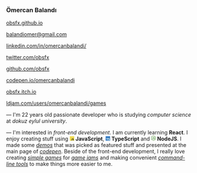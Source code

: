 ### Ömercan Balandı

[obsfx.github.io](https://obsfx.github.io/)

[balandiomer@gmail.com](mailto:balandiomer@gmail.com)

[linkedin.com/in/omercanbalandi/](https://www.linkedin.com/in/omercanbalandi/)

[twitter.com/obsfx](https://twitter.com/obsfx)

[github.com/obsfx](https://github.com/obsfx)

[codepen.io/omercanbalandi](https://codepen.io/omercanbalandi)

[obsfx.itch.io](https://obsfx.itch.io/)

[ldjam.com/users/omercanbalandi/games](https://ldjam.com/users/omercanbalandi/games)


— I'm 22 years old passionate developer who is studying *computer science* at *dokuz eylul university*.

— I'm interested in *front-end development*. I am currently learning **React**. I enjoy creating stuff using ![JavaScript](https://raw.githubusercontent.com/obsfx/obsfx/main/js.jpg) **JavaScript**, ![TypeScript](https://raw.githubusercontent.com/obsfx/obsfx/main/ts.jpg) **TypeScript** and ![NodeJS](https://raw.githubusercontent.com/obsfx/obsfx/main/njs.jpg) **NodeJS**. I made some [*demos*](https://codepen.io/omercanbalandi/full/zYYGowP) that was picked as featured stuff and presented at the main page of [*codepen*](https://codepen.io/omercanbalandi). Beside of the front-end development, I really love creating [*simple games*](https://obsfx.itch.io/medieval-express) for [*game jams*](https://ldjam.com/users/omercanbalandi/games) and making convenient [*command-line tools*](https://github.com/obsfx/libgen-downloader) to make things more easier to me.
